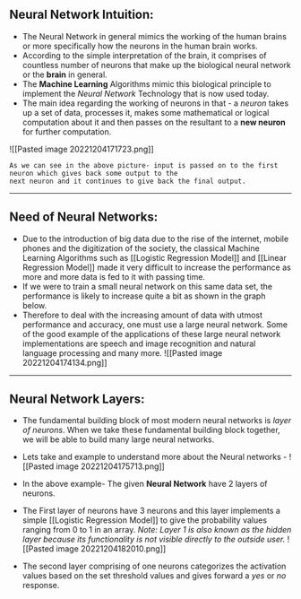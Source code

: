 ## Neural Network Intuition:

- The Neural Network in general mimics  the working of the human brains or more specifically how the neurons in the human brain works.
- According to the simple interpretation of the brain, it comprises of countless number of neurons that make up the biological neural network or the **brain** in general.
- The **Machine Learning** Algorithms mimic this biological principle to implement the *Neural Network* Technology that is now used today.
- The main idea regarding the working of neurons in that - a *neuron* takes up a set of data, processes it, makes some mathematical or logical computation about it and then passes on the resultant to a **new neuron** for further computation.

![[Pasted image 20221204171723.png]]

	As we can see in the above picture- input is passed on to the first neuron which gives back some output to the 
	next neuron and it continues to give back the final output.
***
## Need of Neural Networks:

- Due to the introduction of big data due to the rise of the internet, mobile phones and the digitization of the society, the classical Machine Learning Algorithms such as [[Logistic Regression Model]] and [[Linear Regression Model]] made it very difficult to increase the performance as more and more data is fed to it with passing time.
- If we were to train a small neural network on this same data set, the performance is likely to increase quite a bit as shown in the graph below.
- Therefore to deal with the increasing amount of data with utmost performance and accuracy, one must use a large neural network. Some of the good example of the applications of these large neural network implementations are speech and image recognition and natural language processing and many more.
![[Pasted image 20221204174134.png]]

***
## Neural Network Layers:

- The fundamental building block of most modern neural networks is *layer of neurons*. When we take these fundamental building block together, we will be able to build many large neural networks.
- Lets take and example to understand more about the Neural networks - 
![[Pasted image 20221204175713.png]]

- In the above example- The given **Neural Network** have 2 layers of neurons.
- The First layer of neurons have 3 neurons and this layer implements a simple [[Logistic Regression Model]] to give the probability values ranging from 0 to 1 in an array.
*Note: Layer 1 is also known as the hidden layer because its functionality is not visible directly to the outside user.*
![[Pasted image 20221204182010.png]]
- The second layer comprising of one neurons categorizes the activation values based on the set threshold values and gives forward a *yes* or *no* response.

